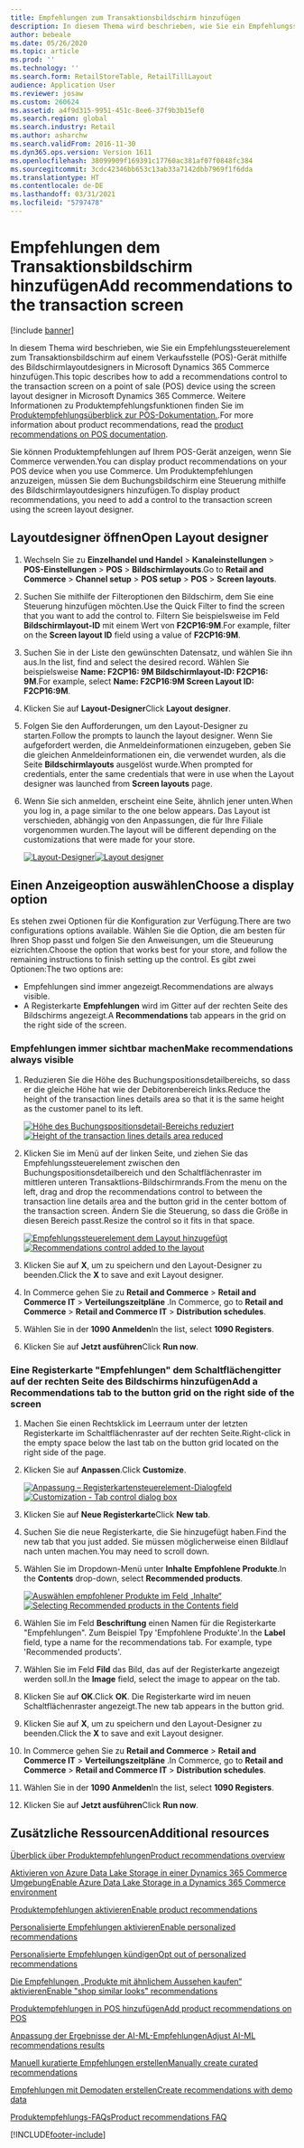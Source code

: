 ```yaml
---
title: Empfehlungen zum Transaktionsbildschirm hinzufügen
description: In diesem Thema wird beschrieben, wie Sie ein Empfehlungssteuerelement zum Transaktionsbildschirm auf einem Verkaufsstelle (POS)-Gerät mithilfe des Bildschirmlayoutdesigners in Microsoft Dynamics 365 Commerce hinzufügen.
author: bebeale
ms.date: 05/26/2020
ms.topic: article
ms.prod: ''
ms.technology: ''
ms.search.form: RetailStoreTable, RetailTillLayout
audience: Application User
ms.reviewer: josaw
ms.custom: 260624
ms.assetid: a4f9d315-9951-451c-8ee6-37f9b3b15ef0
ms.search.region: global
ms.search.industry: Retail
ms.author: asharchw
ms.search.validFrom: 2016-11-30
ms.dyn365.ops.version: Version 1611
ms.openlocfilehash: 38099909f169391c17760ac381af07f0848fc384
ms.sourcegitcommit: 3cdc42346bb653c13ab33a7142dbb7969f1f6dda
ms.translationtype: HT
ms.contentlocale: de-DE
ms.lasthandoff: 03/31/2021
ms.locfileid: "5797478"
---
```

# <a name="add-recommendations-to-the-transaction-screen"></a><span data-ttu-id="556aa-103">Empfehlungen dem Transaktionsbildschirm hinzufügen</span><span class="sxs-lookup"><span data-stu-id="556aa-103">Add recommendations to the transaction screen</span></span>

[!include [banner](includes/banner.md)]


<span data-ttu-id="556aa-104">In diesem Thema wird beschrieben, wie Sie ein Empfehlungssteuerelement zum Transaktionsbildschirm auf einem Verkaufsstelle (POS)-Gerät mithilfe des Bildschirmlayoutdesigners in Microsoft Dynamics 365 Commerce hinzufügen.</span><span class="sxs-lookup"><span data-stu-id="556aa-104">This topic describes how to add a recommendations control to the transaction screen on a point of sale (POS) device using the screen layout designer in Microsoft Dynamics 365 Commerce.</span></span> <span data-ttu-id="556aa-105">Weitere Informationen zu Produktempfehlungsfunktionen finden Sie im [Produktempfehlungsüberblick zur POS-Dokumentation.](product.md).</span><span class="sxs-lookup"><span data-stu-id="556aa-105">For more information about product recommendations, read the  [product recommendations on POS documentation](product.md).</span></span>


<span data-ttu-id="556aa-106">Sie können Produktempfehlungen auf Ihrem POS-Gerät anzeigen, wenn Sie Commerce verwenden.</span><span class="sxs-lookup"><span data-stu-id="556aa-106">You can display product recommendations on your POS device when you use Commerce.</span></span> <span data-ttu-id="556aa-107">Um Produktempfehlungen anzuzeigen, müssen Sie dem Buchungsbildschirm eine Steuerung mithilfe des Bildschirmlayoutdesigners hinzufügen.</span><span class="sxs-lookup"><span data-stu-id="556aa-107">To display product recommendations, you need to add a control to the transaction screen using the screen layout designer.</span></span> 

## <a name="open-layout-designer"></a><span data-ttu-id="556aa-108">Layoutdesigner öffnen</span><span class="sxs-lookup"><span data-stu-id="556aa-108">Open Layout designer</span></span>

1. <span data-ttu-id="556aa-109">Wechseln Sie zu **Einzelhandel und Handel** &gt; **Kanaleinstellungen** &gt; **POS-Einstellungen** &gt; **POS** &gt; **Bildschirmlayouts**.</span><span class="sxs-lookup"><span data-stu-id="556aa-109">Go to **Retail and Commerce** &gt; **Channel setup** &gt; **POS setup** &gt; **POS** &gt; **Screen layouts**.</span></span>
2. <span data-ttu-id="556aa-110">Suchen Sie mithilfe der Filteroptionen den Bildschirm, dem Sie eine Steuerung hinzufügen möchten.</span><span class="sxs-lookup"><span data-stu-id="556aa-110">Use the Quick Filter to find the screen that you want to add the control to.</span></span> <span data-ttu-id="556aa-111">Filtern Sie beispielsweise im Feld **Bildschirmlayout-ID** mit einem Wert von **F2CP16:9M**.</span><span class="sxs-lookup"><span data-stu-id="556aa-111">For example, filter on the **Screen layout ID** field using a value of **F2CP16:9M**.</span></span>
3. <span data-ttu-id="556aa-112">Suchen Sie in der Liste den gewünschten Datensatz, und wählen Sie ihn aus.</span><span class="sxs-lookup"><span data-stu-id="556aa-112">In the list, find and select the desired record.</span></span> <span data-ttu-id="556aa-113">Wählen Sie beispielsweise **Name: F2CP16: 9M Bildschirmlayout-ID: F2CP16: 9M**.</span><span class="sxs-lookup"><span data-stu-id="556aa-113">For example, select **Name: F2CP16:9M Screen Layout ID: F2CP16:9M**.</span></span>
4. <span data-ttu-id="556aa-114">Klicken Sie auf **Layout-Designer**</span><span class="sxs-lookup"><span data-stu-id="556aa-114">Click **Layout designer**.</span></span>
5. <span data-ttu-id="556aa-115">Folgen Sie den Aufforderungen, um den Layout-Designer zu starten.</span><span class="sxs-lookup"><span data-stu-id="556aa-115">Follow the prompts to launch the layout designer.</span></span> <span data-ttu-id="556aa-116">Wenn Sie aufgefordert werden, die Anmeldeinformationen einzugeben, geben Sie die gleichen Anmeldeinformationen ein, die verwendet wurden, als die Seite **Bildschirmlayouts** ausgelöst wurde.</span><span class="sxs-lookup"><span data-stu-id="556aa-116">When prompted for credentials, enter the same credentials that were in use when the Layout designer was launched from **Screen layouts** page.</span></span>
6. <span data-ttu-id="556aa-117">Wenn Sie sich anmelden, erscheint eine Seite, ähnlich jener unten.</span><span class="sxs-lookup"><span data-stu-id="556aa-117">When you log in, a page similar to the one below appears.</span></span> <span data-ttu-id="556aa-118">Das Layout ist verschieden, abhängig von den Anpassungen, die für Ihre Filiale vorgenommen wurden.</span><span class="sxs-lookup"><span data-stu-id="556aa-118">The layout will be different depending on the customizations that were made for your store.</span></span>


    <span data-ttu-id="556aa-119">[![Layout-Designer](./media/screenlayout-pic-1.png)](./media/screenlayout-pic-1.png)</span><span class="sxs-lookup"><span data-stu-id="556aa-119">[![Layout designer](./media/screenlayout-pic-1.png)](./media/screenlayout-pic-1.png)</span></span>

## <a name="choose-a-display-option"></a><span data-ttu-id="556aa-120">Einen Anzeigeoption auswählen</span><span class="sxs-lookup"><span data-stu-id="556aa-120">Choose a display option</span></span>

<span data-ttu-id="556aa-121">Es stehen zwei Optionen für die Konfiguration zur Verfügung.</span><span class="sxs-lookup"><span data-stu-id="556aa-121">There are two configurations options available.</span></span> <span data-ttu-id="556aa-122">Wählen Sie die Option, die am besten für Ihren Shop passt und folgen Sie den Anweisungen, um die Steueurung eizrichten.</span><span class="sxs-lookup"><span data-stu-id="556aa-122">Choose the option that works best for your store, and follow the remaining instructions to finish setting up the control.</span></span> <span data-ttu-id="556aa-123">Es gibt zwei Optionen:</span><span class="sxs-lookup"><span data-stu-id="556aa-123">The two options are:</span></span>

- <span data-ttu-id="556aa-124">Empfehlungen sind immer angezeigt.</span><span class="sxs-lookup"><span data-stu-id="556aa-124">Recommendations are always visible.</span></span>
- <span data-ttu-id="556aa-125">A Registerkarte **Empfehlungen** wird im Gitter auf der rechten Seite des Bildschirms angezeigt.</span><span class="sxs-lookup"><span data-stu-id="556aa-125">A **Recommendations** tab appears in the grid on the right side of the screen.</span></span>

### <a name="make-recommendations-always-visible"></a><span data-ttu-id="556aa-126">Empfehlungen immer sichtbar machen</span><span class="sxs-lookup"><span data-stu-id="556aa-126">Make recommendations always visible</span></span>


1. <span data-ttu-id="556aa-127">Reduzieren Sie die Höhe des Buchungspositionsdetailbereichs, so dass er die gleiche Höhe hat wie der Debitorenbereich links.</span><span class="sxs-lookup"><span data-stu-id="556aa-127">Reduce the height of the transaction lines details area so that it is the same height as the customer panel to its left.</span></span>


    <span data-ttu-id="556aa-128">[![Höhe des Buchungspositionsdetail-Bereichs reduziert](./media/screenlayout-pic-2.png)](./media/screenlayout-pic-2.png)</span><span class="sxs-lookup"><span data-stu-id="556aa-128">[![Height of the transaction lines details area reduced](./media/screenlayout-pic-2.png)](./media/screenlayout-pic-2.png)</span></span>

2. <span data-ttu-id="556aa-129">Klicken Sie im Menü auf der linken Seite, und ziehen Sie das Empfehlungssteuerelement zwischen den Buchungspositionsdetailbereich und den Schaltflächenraster im mittleren unteren Transaktlions-Bildschirmrands.</span><span class="sxs-lookup"><span data-stu-id="556aa-129">From the menu on the left, drag and drop the recommendations control to between the transaction line details area and the button grid in the center bottom of the transaction screen.</span></span> <span data-ttu-id="556aa-130">Ändern Sie die Steuerung, so dass die Größe in diesen Bereich passt.</span><span class="sxs-lookup"><span data-stu-id="556aa-130">Resize the control so it fits in that space.</span></span>

    <span data-ttu-id="556aa-131">[![Empfehlungssteuerelement dem Layout hinzugefügt](./media/screenlayout-pic-3.png)](./media/screenlayout-pic-3.png)</span><span class="sxs-lookup"><span data-stu-id="556aa-131">[![Recommendations control added to the layout](./media/screenlayout-pic-3.png)](./media/screenlayout-pic-3.png)</span></span>


3. <span data-ttu-id="556aa-132">Klicken Sie auf **X**, um zu speichern und den Layout-Designer zu beenden.</span><span class="sxs-lookup"><span data-stu-id="556aa-132">Click the **X** to save and exit Layout designer.</span></span>
4. <span data-ttu-id="556aa-133">In Commerce gehen Sie zu **Retail and Commerce** &gt; **Retail and Commerce IT** &gt;  **Verteilungszeitpläne** .</span><span class="sxs-lookup"><span data-stu-id="556aa-133">In Commerce, go to **Retail and Commerce** &gt; **Retail and Commerce IT** &gt; **Distribution schedules**.</span></span>
5. <span data-ttu-id="556aa-134">Wählen Sie in der **1090 Anmelden**</span><span class="sxs-lookup"><span data-stu-id="556aa-134">In the list, select **1090 Registers**.</span></span>
6. <span data-ttu-id="556aa-135">Klicken Sie auf **Jetzt ausführen**</span><span class="sxs-lookup"><span data-stu-id="556aa-135">Click **Run now**.</span></span>


### <a name="add-a-recommendations-tab-to-the-button-grid-on-the-right-side-of-the-screen"></a><span data-ttu-id="556aa-136">Eine Registerkarte "Empfehlungen" dem Schaltflächengitter auf der rechten Seite des Bildschirms hinzufügen</span><span class="sxs-lookup"><span data-stu-id="556aa-136">Add a Recommendations tab to the button grid on the right side of the screen</span></span>

1. <span data-ttu-id="556aa-137">Machen Sie einen Rechtsklick im Leerraum unter der letzten Registerkarte im Schaltflächenraster auf der rechten Seite.</span><span class="sxs-lookup"><span data-stu-id="556aa-137">Right-click in the empty space below the last tab on the button grid located on the right side of the page.</span></span>

2. <span data-ttu-id="556aa-138">Klicken Sie auf **Anpassen**.</span><span class="sxs-lookup"><span data-stu-id="556aa-138">Click **Customize**.</span></span>

    <span data-ttu-id="556aa-139">[![Anpassung – Registerkartensteuerelement-Dialogfeld](./media/pic-5.png)](./media/pic-5.png)</span><span class="sxs-lookup"><span data-stu-id="556aa-139">[![Customization - Tab control dialog box](./media/pic-5.png)](./media/pic-5.png)</span></span>

3. <span data-ttu-id="556aa-140">Klicken Sie auf **Neue Registerkarte**</span><span class="sxs-lookup"><span data-stu-id="556aa-140">Click **New tab**.</span></span>
4. <span data-ttu-id="556aa-141">Suchen Sie die neue Registerkarte, die Sie hinzugefügt haben.</span><span class="sxs-lookup"><span data-stu-id="556aa-141">Find the new tab that you just added.</span></span> <span data-ttu-id="556aa-142">Sie müssen möglicherweise einen Bildlauf nach unten machen.</span><span class="sxs-lookup"><span data-stu-id="556aa-142">You may need to scroll down.</span></span>
5. <span data-ttu-id="556aa-143">Wählen Sie im Dropdown-Menü unter **Inhalte** **Empfohlene Produkte**.</span><span class="sxs-lookup"><span data-stu-id="556aa-143">In the **Contents** drop-down, select **Recommended products**.</span></span>

    <span data-ttu-id="556aa-144">[![Auswählen empfohlener Produkte im Feld „Inhalte“](./media/pic-6.png)](./media/pic-6.png)</span><span class="sxs-lookup"><span data-stu-id="556aa-144">[![Selecting Recommended products in the Contents field](./media/pic-6.png)](./media/pic-6.png)</span></span>

6. <span data-ttu-id="556aa-145">Wählen Sie im Feld **Beschriftung** einen Namen für die Registerkarte "Empfehlungen". Zum Beispiel Tpy 'Empfohlene Produkte'.</span><span class="sxs-lookup"><span data-stu-id="556aa-145">In the **Label** field, type a name for the recommendations tab. For example, type 'Recommended products'.</span></span>
7. <span data-ttu-id="556aa-146">Wählen Sie im Feld **Fild** das Bild, das auf der Registerkarte angezeigt werden soll.</span><span class="sxs-lookup"><span data-stu-id="556aa-146">In the **Image** field, select the image to appear on the tab.</span></span>
8. <span data-ttu-id="556aa-147">Klicken Sie auf **OK**.</span><span class="sxs-lookup"><span data-stu-id="556aa-147">Click **OK**.</span></span> <span data-ttu-id="556aa-148">Die Registerkarte wird im neuen Schaltflächenraster angezeigt.</span><span class="sxs-lookup"><span data-stu-id="556aa-148">The new tab appears in the button grid.</span></span>
9. <span data-ttu-id="556aa-149">Klicken Sie auf **X**, um zu speichern und den Layout-Designer zu beenden.</span><span class="sxs-lookup"><span data-stu-id="556aa-149">Click the **X** to save and exit Layout designer.</span></span>
10. <span data-ttu-id="556aa-150">In Commerce gehen Sie zu **Retail and Commerce** &gt; **Retail and Commerce IT** &gt;  **Verteilungszeitpläne** .</span><span class="sxs-lookup"><span data-stu-id="556aa-150">In Commerce, go to **Retail and Commerce** &gt; **Retail and Commerce IT** &gt; **Distribution schedules**.</span></span>
11. <span data-ttu-id="556aa-151">Wählen Sie in der **1090 Anmelden**</span><span class="sxs-lookup"><span data-stu-id="556aa-151">In the list, select **1090 Registers**.</span></span>
12. <span data-ttu-id="556aa-152">Klicken Sie auf **Jetzt ausführen**</span><span class="sxs-lookup"><span data-stu-id="556aa-152">Click **Run now**.</span></span>

## <a name="additional-resources"></a><span data-ttu-id="556aa-153">Zusätzliche Ressourcen</span><span class="sxs-lookup"><span data-stu-id="556aa-153">Additional resources</span></span>

[<span data-ttu-id="556aa-154">Überblick über Produktempfehlungen</span><span class="sxs-lookup"><span data-stu-id="556aa-154">Product recommendations overview</span></span>](product-recommendations.md)

[<span data-ttu-id="556aa-155">Aktivieren von Azure Data Lake Storage in einer Dynamics 365 Commerce Umgebung</span><span class="sxs-lookup"><span data-stu-id="556aa-155">Enable Azure Data Lake Storage in a Dynamics 365 Commerce environment</span></span>](enable-adls-environment.md)

[<span data-ttu-id="556aa-156">Produktempfehlungen aktivieren</span><span class="sxs-lookup"><span data-stu-id="556aa-156">Enable product recommendations</span></span>](enable-product-recommendations.md)

[<span data-ttu-id="556aa-157">Personalisierte Empfehlungen aktivieren</span><span class="sxs-lookup"><span data-stu-id="556aa-157">Enable personalized recommendations</span></span>](personalized-recommendations.md)

[<span data-ttu-id="556aa-158">Personalisierte Empfehlungen kündigen</span><span class="sxs-lookup"><span data-stu-id="556aa-158">Opt out of personalized recommendations</span></span>](personalization-gdpr.md)

[<span data-ttu-id="556aa-159">Die Empfehlungen „Produkte mit ähnlichem Aussehen kaufen“ aktivieren</span><span class="sxs-lookup"><span data-stu-id="556aa-159">Enable "shop similar looks" recommendations</span></span>](shop-similar-looks.md)

[<span data-ttu-id="556aa-160">Produktempfehlungen in POS hinzufügen</span><span class="sxs-lookup"><span data-stu-id="556aa-160">Add product recommendations on POS</span></span>](product.md)

[<span data-ttu-id="556aa-161">Anpassung der Ergebnisse der AI-ML-Empfehlungen</span><span class="sxs-lookup"><span data-stu-id="556aa-161">Adjust AI-ML recommendations results</span></span>](modify-product-recommendation-results.md)

[<span data-ttu-id="556aa-162">Manuell kuratierte Empfehlungen erstellen</span><span class="sxs-lookup"><span data-stu-id="556aa-162">Manually create curated recommendations</span></span>](create-editorial-recommendation-lists.md)

[<span data-ttu-id="556aa-163">Empfehlungen mit Demodaten erstellen</span><span class="sxs-lookup"><span data-stu-id="556aa-163">Create recommendations with demo data</span></span>](product-recommendations-demo-data.md)

[<span data-ttu-id="556aa-164">Produktempfehlungs-FAQs</span><span class="sxs-lookup"><span data-stu-id="556aa-164">Product recommendations FAQ</span></span>](faq-recommendations.md)


[!INCLUDE[footer-include](../includes/footer-banner.md)]